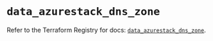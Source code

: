 # `data_azurestack_dns_zone`

Refer to the Terraform Registry for docs: [`data_azurestack_dns_zone`](https://registry.terraform.io/providers/hashicorp/azurestack/1.0.0/docs/data-sources/dns_zone).
